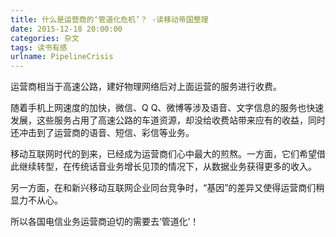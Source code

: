 ```yaml
---
title: 什么是运营商的‘管道化危机’？ -读移动帝国整理
date: 2015-12-18 20:00:00
categories: 杂文
tags: 读书有感
urlname: PipelineCrisis
---
```



运营商相当于高速公路，建好物理网络后对上面运营的服务进行收费。

随着手机上网速度的加快，微信、Q Q、微博等涉及语音、文字信息的服务也快速发展，这些服务占用了高速公路的车道资源，却没给收费站带来应有的收益，同时还冲击到了运营商的语音、短信、彩信等业务。
<!--more-->
移动互联网时代的到来，已经成为运营商们心中最大的煎熬。一方面，它们希望借此继续转型，在传统话音业务增长见顶的情况下，从数据业务获得更多的收入。

另一方面，在和新兴移动互联网企业同台竞争时，“基因”的差异又使得运营商们稍显力不从心。

所以各国电信业务运营商迫切的需要去‘管道化’！


